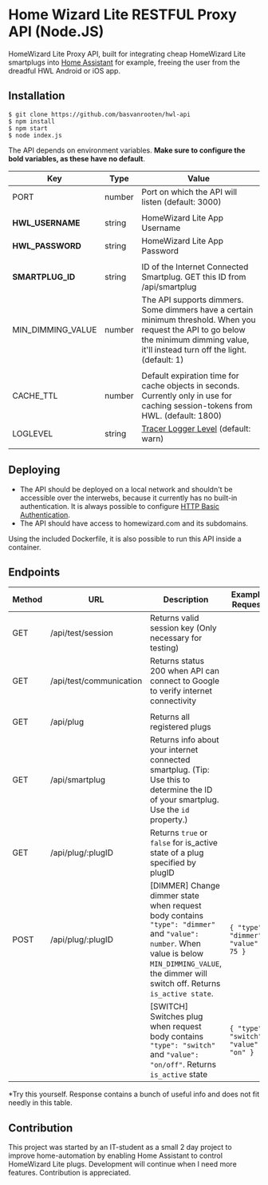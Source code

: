 # Home Wizard Lite RESTFUL Proxy API (Node.JS)
HomeWizard Lite Proxy API, built for integrating cheap HomeWizard Lite smartplugs into [Home Assistant](https://www.home-assistant.io/) for example, freeing the user from the dreadful HWL Android or iOS app.

## Installation

    $ git clone https://github.com/basvanrooten/hwl-api
    $ npm install
    $ npm start
    $ node index.js

The API depends on environment variables. **Make sure to configure the bold variables, as these have no default**.

| Key | Type | Value |
|--|--|--|
| PORT | number |  Port on which the API will listen (default: 3000) |
| | | |
| **HWL_USERNAME** | string |  HomeWizard Lite App Username |
| **HWL_PASSWORD** | string | HomeWizard Lite App Password |
| | | |
| **SMARTPLUG_ID** | string | ID of the Internet Connected Smartplug. GET this ID from /api/smartplug |
| MIN_DIMMING_VALUE | number | The API supports dimmers. Some dimmers have a certain minimum threshold. When you request the API to go below the minimum dimming value, it'll instead turn off the light. (default: 1) |
| | | |
| CACHE_TTL | number | Default expiration time for cache objects in seconds. Currently only in use for caching session-tokens from HWL. (default: 1800)
| LOGLEVEL | string | [Tracer Logger Level](https://github.com/baryon/tracer#customize-output-format)  (default: warn) |
| | | |

## Deploying
* The API should be deployed on a local network and shouldn't be accessible over the interwebs, because it currently has no built-in authentication. It is always possible to configure [HTTP Basic Authentication](https://docs.nginx.com/nginx/admin-guide/security-controls/configuring-http-basic-authentication/).
* The API should have access to homewizard.com and its subdomains.

Using the included Dockerfile, it is also possible to run this API inside a container.

## Endpoints
| Method | URL | Description | Example Request | Example Response |
| -- | -- | -- | -- | -- |
| GET | /api/test/session | Returns valid session key (Only necessary for testing) | | `{ "session": "string"` } |
| GET | /api/test/communication | Returns status 200 when API can connect to Google  to verify internet connectivity |
| | | |
| GET | /api/plug | Returns all registered plugs | | * |
| GET | /api/smartplug | Returns info about your internet connected smartplug. (Tip: Use this to determine the ID of your smartplug. Use the `id` property.) | | * |
| GET | /api/plug/:plugID | Returns `true` or `false` for is_active state of a plug specified by plugID |  | `{ "is_active": false }` |
| POST | /api/plug/:plugID | [DIMMER] Change dimmer state when request body contains `"type": "dimmer"` and `"value": number`. When value is below `MIN_DIMMING_VALUE`, the dimmer will switch off.  Returns `is_active state`. | `{ "type": "dimmer", "value": 75 }` | `{ "is_active": true }` |
| | | [SWITCH] Switches plug when request body contains `"type": "switch"` and `"value": "on/off"`. Returns `is_active` state |`{ "type": "switch", "value": "on" }` | `{ "is_active": true }` |
*Try this yourself. Response contains a bunch of useful info and does not fit needly in this table.
## Contribution
This project was started by an IT-student as a small 2 day project to improve home-automation by enabling Home Assistant to control HomeWizard Lite plugs. Development will continue when I need more features. Contribution is appreciated.
